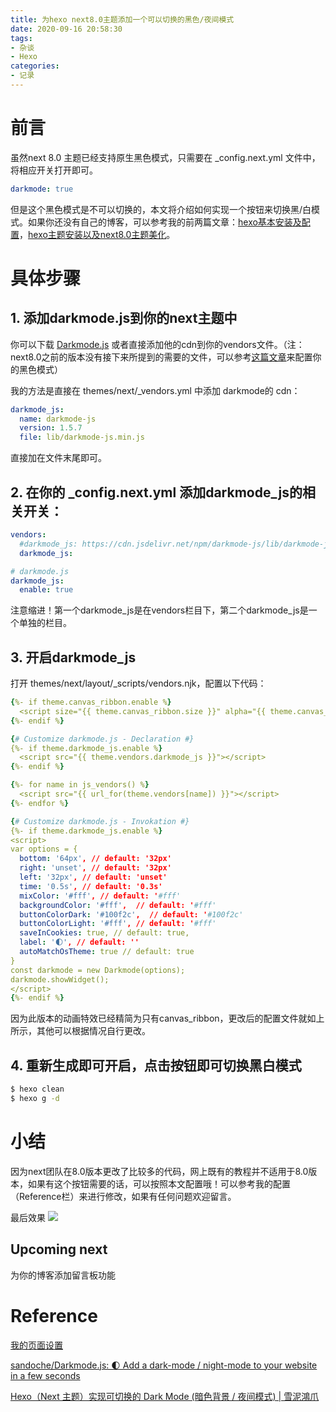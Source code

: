 ```yaml
---
title: 为hexo next8.0主题添加一个可以切换的黑色/夜间模式
date: 2020-09-16 20:58:30
tags: 
- 杂谈
- Hexo
categories:
- 记录
---
```


# 前言

虽然next 8.0 主题已经支持原生黑色模式，只需要在 _config.next.yml 文件中，将相应开关打开即可。

```yml
darkmode: true
```

但是这个黑色模式是不可以切换的，本文将介绍如何实现一个按钮来切换黑/白模式。如果你还没有自己的博客，可以参考我的前两篇文章：[hexo基本安装及配置](https://haomingzhang.com/hexo_1/)，[hexo主题安装以及next8.0主题美化](https://haomingzhang.com/hexo_2/)。

# 具体步骤

## 1. 添加darkmode.js到你的next主题中

你可以下载 [Darkmode.js](https://github.com/sandoche/Darkmode.js) 或者直接添加他的cdn到你的vendors文件。（注：next8.0之前的版本没有接下来所提到的需要的文件，可以参考[这篇文章](https://dog.wtf/tech/hexo-dark-mode-note/)来配置你的黑色模式）

我的方法是直接在 themes/next/_vendors.yml 中添加 darkmode的 cdn：

```yml
darkmode_js:
  name: darkmode-js
  version: 1.5.7
  file: lib/darkmode-js.min.js
```
直接加在文件末尾即可。

## 2. 在你的 _config.next.yml 添加darkmode_js的相关开关：

```yml
vendors:
  #darkmode_js: https://cdn.jsdelivr.net/npm/darkmode-js/lib/darkmode-js.min.js
  darkmode_js:

# darkmode.js
darkmode_js: 
  enable: true
```
注意缩进！第一个darkmode_js是在vendors栏目下，第二个darkmode_js是一个单独的栏目。

## 3. 开启darkmode_js

打开 themes/next/layout/_scripts/vendors.njk，配置以下代码：

```yml
{%- if theme.canvas_ribbon.enable %}
  <script size="{{ theme.canvas_ribbon.size }}" alpha="{{ theme.canvas_ribbon.alpha }}" zIndex="{{ theme.canvas_ribbon.zIndex }}" src="{{ theme.vendors.canvas_ribbon }}"></script>
{%- endif %}

{# Customize darkmode.js - Declaration #}
{%- if theme.darkmode_js.enable %}
  <script src="{{ theme.vendors.darkmode_js }}"></script>
{%- endif %}

{%- for name in js_vendors() %}
  <script src="{{ url_for(theme.vendors[name]) }}"></script>
{%- endfor %}

{# Customize darkmode.js - Invokation #}
{%- if theme.darkmode_js.enable %}
<script>
var options = {
  bottom: '64px', // default: '32px'
  right: 'unset', // default: '32px'
  left: '32px', // default: 'unset'
  time: '0.5s', // default: '0.3s'
  mixColor: '#fff', // default: '#fff'
  backgroundColor: '#fff',  // default: '#fff'
  buttonColorDark: '#100f2c',  // default: '#100f2c'
  buttonColorLight: '#fff', // default: '#fff'
  saveInCookies: true, // default: true,
  label: '🌓', // default: ''
  autoMatchOsTheme: true // default: true
}
const darkmode = new Darkmode(options);
darkmode.showWidget();
</script>
{%- endif %}
```

因为此版本的动画特效已经精简为只有canvas_ribbon，更改后的配置文件就如上所示，其他可以根据情况自行更改。

## 4. 重新生成即可开启，点击按钮即可切换黑白模式

```sh
$ hexo clean
$ hexo g -d
```

# 小结

因为next团队在8.0版本更改了比较多的代码，网上既有的教程并不适用于8.0版本，如果有这个按钮需要的话，可以按照本文配置哦！可以参考我的配置（Reference栏）来进行修改，如果有任何问题欢迎留言。

最后效果
![](https://cdn.jsdelivr.net/gh/haomingvince/ghcdn@master/hexo_pic/darkmode.gif)

## Upcoming next

为你的博客添加留言板功能

# Reference

[我的页面设置](https://github.com/haomingvince/hexo-haomingvince/)

[sandoche/Darkmode.js: 🌓 Add a dark-mode / night-mode to your website in a few seconds](https://github.com/sandoche/Darkmode.js)

[Hexo（Next 主题）实现可切换的 Dark Mode (暗色背景 / 夜间模式) | 雪泥鴻爪](https://dog.wtf/tech/hexo-dark-mode-note/)